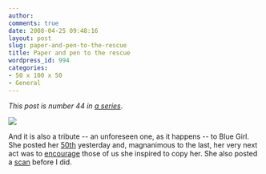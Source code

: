 ```yaml
---
author:
comments: true
date: 2008-04-25 09:48:16
layout: post
slug: paper-and-pen-to-the-rescue
title: Paper and pen to the rescue
wordpress_id: 994
categories:
- 50 x 100 x 50
- General
---
```


_This post is number 44 in_ _[a series](http://jeremycherfas.net/category/50-x-100-x-50/)_.


![](http://farm3.static.flickr.com/2243/2439828621_c7081380df.jpg)[](http://flickr.com/photos/jcherfas/2439828621/)

And it is also a tribute -- an unforeseen one, as it happens -- to Blue Girl. She posted her [50th](http://bluegirlredstate.typepad.com/blue_girl/2008/04/the-end-50-50-p.html) yesterday and, magnanimous to the last, her very next act was to [encourage](http://bluegirlredstate.typepad.com/blue_girl/2008/04/coming-down-the.html) those of us she inspired to copy her. She also posted a [scan](http://bluegirlredstate.typepad.com/blue_girl/2008/04/post.html) before I did.
